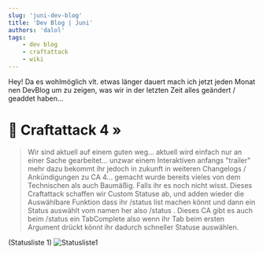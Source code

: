 ```yaml
---
slug: 'juni-dev-blog'
title: 'Dev Blog | Juni'
authors: 'dalol'
tags:
    - dev blog
    - craftattack
    - wiki
---
```


Hey! Da es wohlmöglich vlt. etwas länger dauert mach ich jetzt jeden Monat nen DevBlog um zu zeigen, was wir in der letzten Zeit alles geändert / geaddet haben...

# 🎉 Craftattack 4 »

> Wir sind aktuell auf einem guten weg... aktuell wird einfach nur an einer Sache gearbeitet... unzwar einem Interaktiven anfangs "trailer" mehr dazu bekommt ihr jedoch in zukunft in weiteren Changelogs / Ankündigungen zu CA 4... gemacht wurde bereits vieles von dem Technischen als auch Baumäßig. Falls ihr es noch nicht wisst. Dieses Craftattack schaffen wir Custom Statuse ab, und adden wieder die Auswählbare Funktion dass ihr /status list <Seite> machen könnt und dann ein Status auswählt vom namen her also /status <Statusname>. Dieses CA gibt es auch beim /status ein TabComplete also wenn ihr Tab beim ersten Argument drückt könnt ihr dadurch schneller Statuse auswählen. 

(Statusliste 1)
![Statusliste1](/img/Statuslis.png)
